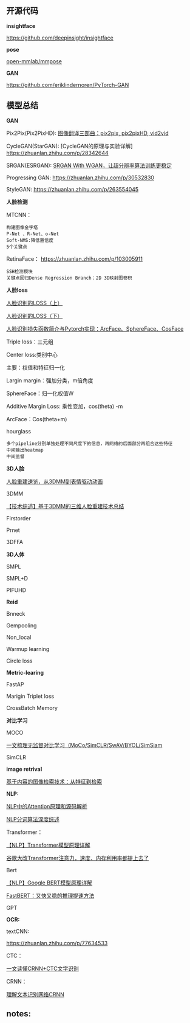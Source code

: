 
## 开源代码

**insightface**

https://github.com/deepinsight/insightface

**pose**

[open-mmlab/mmpose](https://github.com/open-mmlab/mmpose)

**GAN**

https://github.com/eriklindernoren/PyTorch-GAN


## 模型总结


**GAN**

Pix2Pix(Pix2PixHD): [图像翻译三部曲：pix2pix, pix2pixHD, vid2vid](https://zhuanlan.zhihu.com/p/56808180)

CycleGAN(StarGAN):  [CycleGAN的原理与实验详解]  https://zhuanlan.zhihu.com/p/28342644

SRGAN(ESRGAN): [SRGAN With WGAN，让超分辨率算法训练更稳定](https://zhuanlan.zhihu.com/p/37009085)

Progressing GAN: https://zhuanlan.zhihu.com/p/30532830

StyleGAN:  https://zhuanlan.zhihu.com/p/263554045

**人脸检测**

MTCNN：	

	构建图像金字塔
	P-Net 、R-Net、o-Net
	Soft-NMS:降低置信度
	5个关键点

		
RetinaFace：   https://zhuanlan.zhihu.com/p/103005911

	SSH检测模块
	关键点回归Dense Regression Branch：2D 3D映射图卷积


**人脸loss**

[人脸识别的LOSS（上）](https://zhuanlan.zhihu.com/p/34404607)

[人脸识别的LOSS（下）](https://zhuanlan.zhihu.com/p/34436551)

[人脸识别损失函数简介与Pytorch实现：ArcFace、SphereFace、CosFace](https://zhuanlan.zhihu.com/p/60747096)


Triple loss：三元组

Center loss:类别中心

主要：权值和特征归一化

Largin margin：强加分类，m倍角度

SphereFace：归一化权值W

Additive Margin Loss: 乘性变加，cos(theta) -m

ArcFace：Cos(theta+m)


hourglass

	多个pipeline分别单独处理不同尺度下的信息，再网络的后面部分再组合这些特征
	中间输出heatmap
	中间监督

**3D人脸**

[人脸重建速览，从3DMM到表情驱动动画](https://zhuanlan.zhihu.com/p/58631750)


3DMM

[【技术综述】基于3DMM的三维人脸重建技术总结](https://zhuanlan.zhihu.com/p/161828142)

Firstorder

Prnet

3DFFA

**3D人体**

SMPL

SMPL+D

PIFUHD

**Reid**

Bnneck

Gempooling

Non_local

Warmup learning

Circle loss

**Metric-learing**

FastAP

Marigin Triplet loss

CrossBatch Memory

**对比学习**

MOCO

[一文梳理无监督对比学习（MoCo/SimCLR/SwAV/BYOL/SimSiam](https://zhuanlan.zhihu.com/p/334732028)

SimCLR

**image retrival**

[基于内容的图像检索技术：从特征到检索](https://zhuanlan.zhihu.com/p/46735159)


**NLP:**

[NLP中的Attention原理和源码解析](https://zhuanlan.zhihu.com/p/43493999)

[NLP分词算法深度综述](https://zhuanlan.zhihu.com/p/50444885)

Transformer：

[【NLP】Transformer模型原理详解](https://zhuanlan.zhihu.com/p/44121378)

[谷歌大改Transformer注意力，速度、内存利用率都提上去了](https://zhuanlan.zhihu.com/p/269751265)

Bert

[【NLP】Google BERT模型原理详解](https://zhuanlan.zhihu.com/p/46652512)

[FastBERT：又快又稳的推理提速方法](https://zhuanlan.zhihu.com/p/127869267)

GPT


**OCR:**

textCNN:

https://zhuanlan.zhihu.com/p/77634533

CTC：

[一文读懂CRNN+CTC文字识别](https://zhuanlan.zhihu.com/p/43534801)

CRNN：

[理解文本识别网络CRNN](https://zhuanlan.zhihu.com/p/71506131)

## notes:



